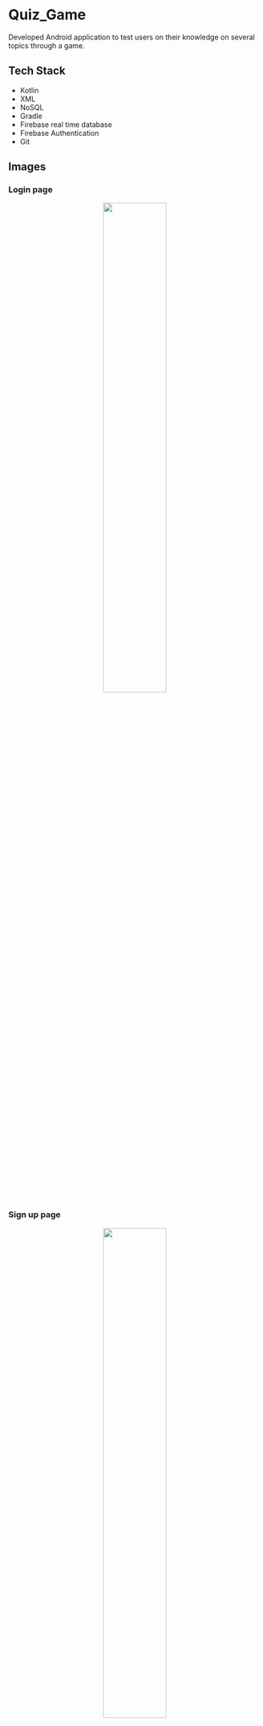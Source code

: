 # Quiz_Game
Developed Android application to test users on their knowledge on several topics through a game.

## Tech Stack
+ Kotlin
+ XML
+ NoSQL
+ Gradle
+ Firebase real time database
+ Firebase Authentication
+ Git
                                      
## Images
### Login page 
<p align="center">
<img src = "https://github.com/TobiOnibudo/Quiz_Game/assets/121076035/a58e27c1-f63b-40df-a756-9e6190073eac" width="50%"
height ="50%" />
</p>
&nbsp;

### Sign up page
<p align="center">
<img src = "https://github.com/TobiOnibudo/Quiz_Game/assets/121076035/a96977c1-c4e5-4c30-a6a4-48cb924ad702" width="50%"
height ="50%"/>
</p>
&nbsp;

### Start Game
<p align="center">
<img src = "https://github.com/TobiOnibudo/Quiz_Game/assets/121076035/3f13f2ea-7ca1-4bc5-b369-ca887e550403" width="50%"
height ="50%"/>
</p>
&nbsp;

### In game play
<p align="center">
<img src = "https://github.com/TobiOnibudo/Quiz_Game/assets/121076035/253ff81a-c9d0-4082-80af-3529aeba9124" width="50%"
height ="50%"/>
</p>
